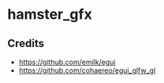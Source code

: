 # hamster_gfx
## Credits
- https://github.com/emilk/egui
- https://github.com/cohaereo/egui_glfw_gl
